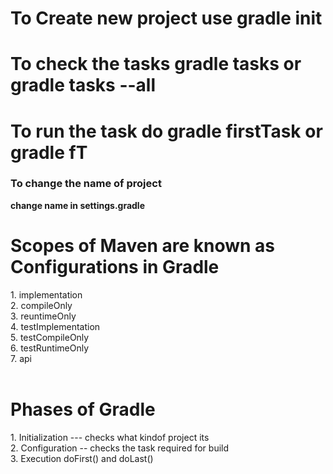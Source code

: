 # To Create new project use **gradle init**

# To check the tasks **gradle tasks or gradle tasks --all**

# To run the task do **gradle firstTask or gradle fT**

### To change the name of project

**change name in settings.gradle**
<br/>

<h1>Scopes of Maven are known as Configurations in Gradle</h1>
1. implementation <br/>
2. compileOnly<br/>
3. reuntimeOnly<br/>
4. testImplementation<br/>
5. testCompileOnly<br/>
6. testRuntimeOnly<br/>
7. api<br/>

<br/>
<h1>Phases of Gradle </h1>  
1. Initialization --- checks what kindof project its <br/>
2. Configuration -- checks the task required for build<br/>
3. Execution doFirst() and doLast()<br/>
